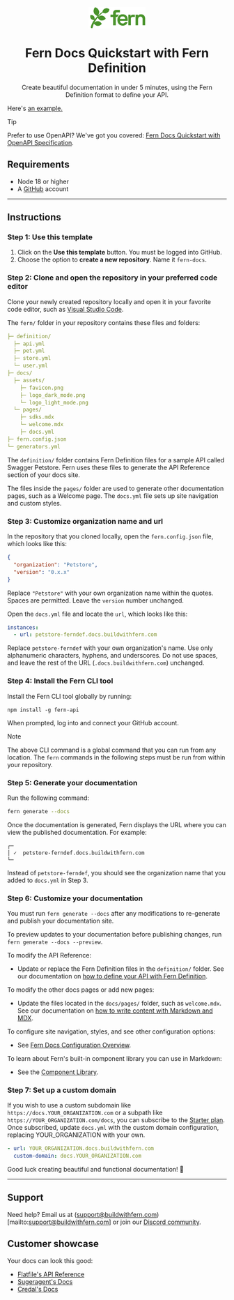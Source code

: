 <br/>
<div align="center">
  <a href="https://www.buildwithfern.com/?utm_source=github&utm_medium=readme&utm_campaign=docs-starter-openapi&utm_content=logo">
    <img src="/fern/docs/assets/fern.png" height="50" align="center" alt="header" />
  </a>
  
  <br/>

# Fern Docs Quickstart with Fern Definition

Create beautiful documentation in under 5 minutes, using the Fern Definition format to define your API.

</div>

Here's [an example.](https://docs.propexo.com/documentation)

> [!TIP]
> Prefer to use OpenAPI? We've got you covered: [Fern Docs Quickstart with OpenAPI Specification](https://github.com/fern-api/docs-starter-openapi).

## Requirements

- Node 18 or higher
- A [GitHub](https://github.com) account

---

## Instructions

### Step 1: Use this template

1. Click on the **Use this template** button. You must be logged into GitHub.
2. Choose the option to **create a new repository**. Name it `fern-docs`.

### Step 2: Clone and open the repository in your preferred code editor

Clone your newly created repository locally and open it in your favorite code editor, such as [Visual Studio Code](https://code.visualstudio.com/).

The `fern/` folder in your repository contains these files and folders:

```yml
├─ definition/
  ├─ api.yml
  ├─ pet.yml
  ├─ store.yml
  └─ user.yml
├─ docs/
  ├─ assets/
    ├─ favicon.png
    ├─ logo_dark_mode.png
    └─ logo_light_mode.png
  └─ pages/
    ├─ sdks.mdx
    └─ welcome.mdx
    ├─ docs.yml
├─ fern.config.json
└─ generators.yml
```

The `definition/` folder contains Fern Definition files for a sample API called Swagger Petstore. Fern uses these files to generate the API Reference section of your docs site.

The files inside the `pages/` folder are used to generate other documentation pages, such as a Welcome page. The `docs.yml` file sets up site navigation and custom styles.

### Step 3: Customize organization name and url

In the repository that you cloned locally, open the `fern.config.json` file, which looks like this:

```json
{
  "organization": "Petstore",
  "version": "0.x.x"
}
```

Replace `"Petstore"` with your own organization name within the quotes. Spaces are permitted. Leave the `version` number unchanged.

Open the `docs.yml` file and locate the `url`, which looks like this:

```yml
instances:
  - url: petstore-ferndef.docs.buildwithfern.com
```

Replace `petstore-ferndef` with your own organization's name. Use only alphanumeric characters, hyphens, and underscores. Do not use spaces, and leave the rest of the URL (`.docs.buildwithfern.com`) unchanged.

### Step 4: Install the Fern CLI tool

Install the Fern CLI tool globally by running:

```shell
npm install -g fern-api
```

When prompted, log into and connect your GitHub account.

> [!NOTE]  
> The above CLI command is a global command that you can run from any location. The `fern` commands in the following steps must be run from within your repository.

### Step 5: Generate your documentation

Run the following command:

```bash
fern generate --docs
```

Once the documentation is generated, Fern displays the URL where you can view the published documentation. For example:

```shell
┌─
│ ✓  petstore-ferndef.docs.buildwithfern.com
└─
```

Instead of `petstore-ferndef`, you should see the organization name that you added to `docs.yml` in Step 3.

### Step 6: Customize your documentation

You must run `fern generate --docs` after any modifications to re-generate and publish your documentation site.

To preview updates to your documentation before publishing changes, run `fern generate --docs --preview`.

To modify the API Reference:

- Update or replace the Fern Definition files in the `definition/` folder. See our documentation on [how to define your API with Fern Definition](https://buildwithfern.com/docs/define-your-api/ferndef/overview).

To modify the other docs pages or add new pages:

- Update the files located in the `docs/pages/` folder, such as `welcome.mdx`. See our documentation on [how to write content with Markdown and MDX](https://buildwithfern.com/docs/fern-docs/content/write-markdown).

To configure site navigation, styles, and see other configuration options:

- See [Fern Docs Configuration Overview](https://buildwithfern.com/docs/fern-docs/config/overview).

To learn about Fern's built-in component library you can use in Markdown:

- See the [Component Library](https://buildwithfern.com/docs/fern-docs/content/component-library/).

### Step 7: Set up a custom domain

If you wish to use a custom subdomain like `https://docs.YOUR_ORGANIZATION.com` or a subpath like `https://YOUR_ORGANIZATION.com/docs`, you can subscribe to the [Starter plan](https://buildwithfern.com/pricing). Once subscribed, update `docs.yml` with the custom domain configuration, replacing YOUR_ORGANIZATION with your own.

```yaml
- url: YOUR_ORGANIZATION.docs.buildwithfern.com
  custom-domain: docs.YOUR_ORGANIZATION.com
```

Good luck creating beautiful and functional documentation! 🌿

---

## Support

Need help? Email us at (support@buildwithfern.com)[mailto:support@buildwithfern.com] or join our [Discord community](https://discord.com/invite/JkkXumPzcG).

## Customer showcase

Your docs can look this good:

- [Flatfile's API Reference](https://reference.flatfile.com/api-reference/events/create-an-event)
- [Sugeragent's Docs](https://docs.superagent.sh/)
- [Credal's Docs](https://docs.credal.ai/)
